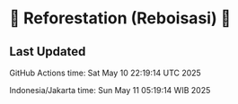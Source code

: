 
# 🌳 Reforestation (Reboisasi) 🌲

## Last Updated

GitHub Actions time: Sat May 10 22:19:14 UTC 2025

Indonesia/Jakarta time: Sun May 11 05:19:14 WIB 2025
